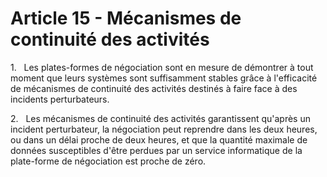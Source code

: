 # Article 15 - Mécanismes de continuité des activités


1.   Les plates-formes de négociation sont en mesure de démontrer à tout moment que leurs systèmes sont suffisamment stables grâce à l'efficacité de mécanismes de continuité des activités destinés à faire face à des incidents perturbateurs.

2.   Les mécanismes de continuité des activités garantissent qu'après un incident perturbateur, la négociation peut reprendre dans les deux heures, ou dans un délai proche de deux heures, et que la quantité maximale de données susceptibles d'être perdues par un service informatique de la plate-forme de négociation est proche de zéro.
